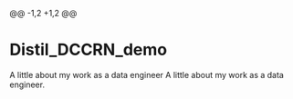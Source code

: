 @@ -1,2 +1,2 @@
# Distil_DCCRN_demo
A little about my work as a data engineer
A little about my work as a data engineer.
